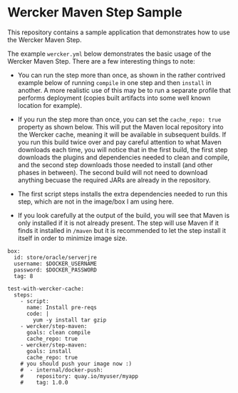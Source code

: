 # Wercker Maven Step Sample

This repository contains a sample application that demonstrates how to use the Wercker Maven Step. 

The example `wercker.yml` below demonstrates the basic usage of the Wercker Maven Step.  There are a few interesting things to note:

* You can run the step more than once, as shown in the rather contrived example below of running `compile` in one step and then `install` in another.  A more realistic use of this may be to run a separate profile that performs deployment (copies built artifacts into some well known location for example).

* If you run the step more than once, you can set the `cache_repo: true` property as shown below.  This will put the Maven local repository into the Wercker cache, meaning it will be available in subsequent builds.  If you run this build twice over and pay careful attention to what Maven downloads each time, you will notice that in the first build, the first step downloads the plugins and dependencies needed to clean and compile, and the second step downloads those needed to install (and other phases in between).  The second build will not need to download anything becuase the required JARs are already in the repository. 

* The first script steps installs the extra dependencies needed to run this step, which are not in the image/box I am using here.

* If you look carefully at the output of the build, you will see that Maven is only installed if it is not already present.  The step will use Maven if it finds it installed in `/maven` but it is recommended to let the step install it itself in order to minimize image size.

``` 
box:
  id: store/oracle/serverjre
  username: $DOCKER_USERNAME
  password: $DOCKER_PASSWORD
  tag: 8

test-with-wercker-cache:
  steps:
    - script:
      name: Install pre-reqs
      code: |
        yum -y install tar gzip
    - wercker/step-maven:
      goals: clean compile
      cache_repo: true
    - wercker/step-maven:
      goals: install
      cache_repo: true
    # you should push your image now :)
    #  - internal/docker-push:
    #    repository: quay.io/myuser/myapp
    #    tag: 1.0.0

```